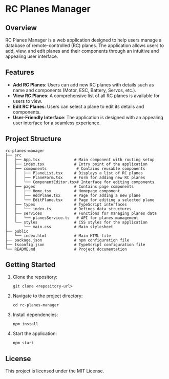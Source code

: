 # RC Planes Manager

## Overview
RC Planes Manager is a web application designed to help users manage a database of remote-controlled (RC) planes. The application allows users to add, view, and edit planes and their components through an intuitive and appealing user interface.

## Features
- **Add RC Planes**: Users can add new RC planes with details such as name and components (Motor, ESC, Battery, Servos, etc.).
- **View RC Planes**: A comprehensive list of all RC planes is available for users to view.
- **Edit RC Planes**: Users can select a plane to edit its details and components.
- **User-Friendly Interface**: The application is designed with an appealing user interface for a seamless experience.

## Project Structure
```
rc-planes-manager
├── src
│   ├── App.tsx               # Main component with routing setup
│   ├── index.tsx             # Entry point of the application
│   ├── components             # Contains reusable components
│   │   ├── PlaneList.tsx     # Displays a list of RC planes
│   │   ├── PlaneForm.tsx     # Form for adding new RC planes
│   │   └── ComponentEditor.tsx# Interface for editing components
│   ├── pages                 # Contains page components
│   │   ├── Home.tsx          # Homepage component
│   │   ├── AddPlane.tsx      # Page for adding a new plane
│   │   └── EditPlane.tsx     # Page for editing a selected plane
│   ├── types                 # TypeScript interfaces
│   │   └── index.ts          # Defines data structures
│   ├── services              # Functions for managing planes data
│   │   └── planesService.ts   # API for planes management
│   └── styles                # CSS styles for the application
│       └── main.css          # Main stylesheet
├── public
│   └── index.html            # Main HTML file
├── package.json              # npm configuration file
├── tsconfig.json             # TypeScript configuration file
└── README.md                 # Project documentation
```

## Getting Started
1. Clone the repository:
   ```
   git clone <repository-url>
   ```
2. Navigate to the project directory:
   ```
   cd rc-planes-manager
   ```
3. Install dependencies:
   ```
   npm install
   ```
4. Start the application:
   ```
   npm start
   ```

## License
This project is licensed under the MIT License.